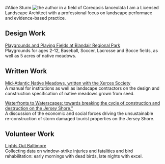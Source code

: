 #Alice Sturm
![the author in a field of Coreopsis lanceolata](./blob/main/C%20lanceolata.JPG)
 I am a Licensed Landscape Architect with a professional focus on landscape performace and evidence-based practice. <br>
 
## Design Work
[Playgrounds and Playing Fields at Blandair Regional Park](https://www.mahanrykiel.com/portfolio/blandair-park/)
<br>Playgrounds for ages 2-12, Baseball, Soccer, Lacrosse and Bocce fields, as well as 5 acres of native meadows.
## Written Work
[Mid-Atlantic Native Meadows, written with the Xerces Society](http://xerces.org/publications/guidelines/mid-atlantic-native-meadows)<br>
A manual for institutions as well as landscape contractors on the design and construction specification of native meadows grown from seed.<br>

[Waterfronts to Waterscapes: towards breaking the cycle of construction and destruction on the Jersey Shore."](https://editorial.tirant.com/es/libro/turismo-y-paisaje-ricard-pie-i-ninot-9788417508159)
<br>
A discussion of the economic and social forces driving the unsustainable re-construction of storm damaged tourist properties on the Jersey Shore.<br>
## Volunteer Work
[Lights Out Baltimore](http://www.lightsoutbaltimore.org)<br>
Collecting data on window-strike injuries and fatalities and bird rehabilitation: early mornings with dead birds, late nights with excel.
 
